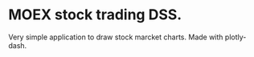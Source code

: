 # MOEX stock trading DSS.

Very simple application to draw stock marcket charts.
Made with plotly-dash.
